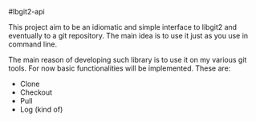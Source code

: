 #lbgit2-api

This project aim to be an idiomatic and simple interface to libgit2 and eventually to a git repository. The main idea is to use it just as you use in command line.

The main reason of developing such library is to use it on my various git tools. For now basic functionalities will be implemented. These are:

- Clone
- Checkout
- Pull
- Log (kind of)